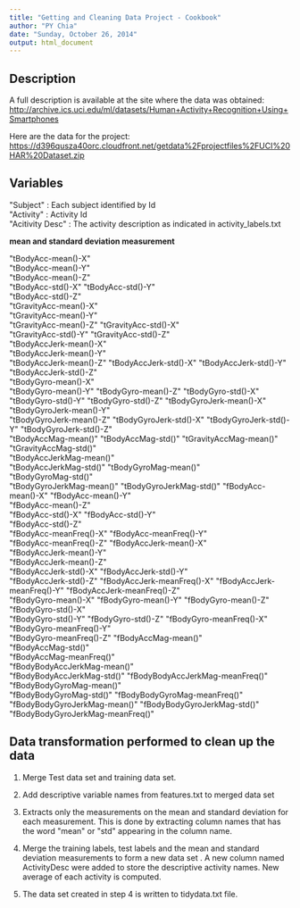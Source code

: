 ```yaml
---
title: "Getting and Cleaning Data Project - Cookbook"
author: "PY Chia"
date: "Sunday, October 26, 2014"
output: html_document
---
```


## Description 

A full description is available at the site where the data was obtained: 
http://archive.ics.uci.edu/ml/datasets/Human+Activity+Recognition+Using+Smartphones 

Here are the data for the project: 
https://d396qusza40orc.cloudfront.net/getdata%2Fprojectfiles%2FUCI%20HAR%20Dataset.zip 

## Variables

"Subject"         : Each subject identified by Id                 
"Activity"        : Activity Id  
"Acitivity Desc"  : The activity description as indicated in activity_labels.txt
 
          

**mean and standard deviation measurement**

"tBodyAcc-mean()-X"               
"tBodyAcc-mean()-Y"              
"tBodyAcc-mean()-Z"              
"tBodyAcc-std()-X"
"tBodyAcc-std()-Y"    
"tBodyAcc-std()-Z"               
"tGravityAcc-mean()-X"            
"tGravityAcc-mean()-Y"  
"tGravityAcc-mean()-Z"
"tGravityAcc-std()-X"            
"tGravityAcc-std()-Y"
"tGravityAcc-std()-Z"           
"tBodyAccJerk-mean()-X"      
"tBodyAccJerk-mean()-Y"        
"tBodyAccJerk-mean()-Z"
"tBodyAccJerk-std()-X"
"tBodyAccJerk-std()-Y"
"tBodyAccJerk-std()-Z"           
"tBodyGyro-mean()-X"            
"tBodyGyro-mean()-Y" 
"tBodyGyro-mean()-Z"
"tBodyGyro-std()-X"              
"tBodyGyro-std()-Y"
"tBodyGyro-std()-Z"
"tBodyGyroJerk-mean()-X"
"tBodyGyroJerk-mean()-Y"         
"tBodyGyroJerk-mean()-Z"
"tBodyGyroJerk-std()-X"
"tBodyGyroJerk-std()-Y" 
"tBodyGyroJerk-std()-Z"          
"tBodyAccMag-mean()"
"tBodyAccMag-std()" 
"tGravityAccMag-mean()"
"tGravityAccMag-std()"           
"tBodyAccJerkMag-mean()"    
"tBodyAccJerkMag-std()"
"tBodyGyroMag-mean()"   
"tBodyGyroMag-std()"             
"tBodyGyroJerkMag-mean()" 
"tBodyGyroJerkMag-std()"
"fBodyAcc-mean()-X"
"fBodyAcc-mean()-Y"              
"fBodyAcc-mean()-Z"      
"fBodyAcc-std()-X"
"fBodyAcc-std()-Y"  
"fBodyAcc-std()-Z"               
"fBodyAcc-meanFreq()-X" 
"fBodyAcc-meanFreq()-Y"  
"fBodyAcc-meanFreq()-Z"
"fBodyAccJerk-mean()-X"          
"fBodyAccJerk-mean()-Y"      
"fBodyAccJerk-mean()-Z"           
"fBodyAccJerk-std()-X"
"fBodyAccJerk-std()-Y"           
"fBodyAccJerk-std()-Z"
"fBodyAccJerk-meanFreq()-X"
"fBodyAccJerk-meanFreq()-Y"
"fBodyAccJerk-meanFreq()-Z"      
"fBodyGyro-mean()-X"
"fBodyGyro-mean()-Y"
"fBodyGyro-mean()-Z"
"fBodyGyro-std()-X"              
"fBodyGyro-std()-Y"
"fBodyGyro-std()-Z" 
"fBodyGyro-meanFreq()-X"   
"fBodyGyro-meanFreq()-Y"         
"fBodyGyro-meanFreq()-Z" 
"fBodyAccMag-mean()"   
"fBodyAccMag-std()"  
"fBodyAccMag-meanFreq()"         
"fBodyBodyAccJerkMag-mean()"   
"fBodyBodyAccJerkMag-std()"
"fBodyBodyAccJerkMag-meanFreq()" 
"fBodyBodyGyroMag-mean()"        
"fBodyBodyGyroMag-std()" 
"fBodyBodyGyroMag-meanFreq()"
"fBodyBodyGyroJerkMag-mean()" 
"fBodyBodyGyroJerkMag-std()"     
"fBodyBodyGyroJerkMag-meanFreq()" 



## Data transformation performed to clean up the data

1) Merge Test data set and training data set.

2) Add descriptive variable names from features.txt to merged data set 

3) Extracts only the measurements on the mean and standard deviation for each measurement. This is done by extracting column names that has the word "mean" or "std" appearing in the column name. 

4) Merge the training labels, test labels and the mean and standard deviation measurements to form a new data set . A new column named ActivityDesc were added to store the descriptive activity names. New average of each activity is computed. 

5) The data set created in step 4 is written to tidydata.txt file.

